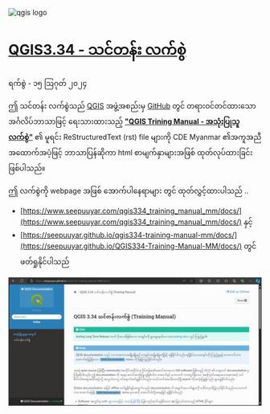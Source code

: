 ![qgis logo](https://github.com/qgis/QGIS/blob/master/images/README-md/main_logo.png)

# [QGIS3.34 - သင်တန်း လက်စွဲ](https://seepuuyar.github.io/QGIS334-Training-Manual-MM/docs/)
ရက်စွဲ - ၁၅ ဩဂုတ် ၂၀၂၄

ဤ သင်တန်း လက်စွဲသည် [QGIS](https://qgis.org/en/site/) အဖွဲ့အစည်းမှ [GitHub](https://github.com/qgis) တွင် တရားဝင်တင်ထားသော အင်္ဂလိပ်ဘာသာဖြင့် ရေးသားထားသည့် [**"QGIS Trining Manual - အသုံးပြုသူ လက်စွဲ"**](https://github.com/qgis/QGIS-Documentation) 
၏ မူရင်း ReStructuredText (rst) file များကို CDE Myanmar ၏အကူအညီအထောက်အပံ့ဖြင့် ဘာသာပြန်ဆိုကာ  html စာမျက်နှာများအဖြစ် ထုတ်လုပ်ထားခြင်းဖြစ်ပါသည်။
 
ဤ လက်စွဲကို webpage အဖြစ် အောက်ပါနေရာများ တွင် ထုတ်လွှင့်ထားပါသည် ..
 - [https://www.seepuuyar.com/qgis334_training_manual_mm/docs/](https://www.seepuuyar.com/qgis334_training_manual_mm/docs/) နှင့်
 - [https://seepuuyar.github.io/qgis334-training-manual-mm/docs/](https://seepuuyar.github.io/QGIS334-Training-Manual-MM/docs/) တွင်ဖတ်ရှုနိုင်ပါသည်


 ![qgis manual](/_images/zz_qgis_training_manual.png)
